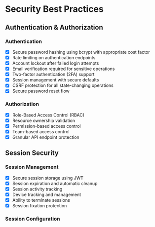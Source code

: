 # Security Best Practices

## Authentication & Authorization

### Authentication
- [x] Secure password hashing using bcrypt with appropriate cost factor
- [x] Rate limiting on authentication endpoints
- [x] Account lockout after failed login attempts
- [x] Email verification required for sensitive operations
- [x] Two-factor authentication (2FA) support
- [x] Session management with secure defaults
- [x] CSRF protection for all state-changing operations
- [x] Secure password reset flow

### Authorization
- [x] Role-Based Access Control (RBAC)
- [x] Resource ownership validation
- [x] Permission-based access control
- [x] Team-based access control
- [x] Granular API endpoint protection

## Session Security

### Session Management
- [x] Secure session storage using JWT
- [x] Session expiration and automatic cleanup
- [x] Session activity tracking
- [x] Device tracking and management
- [x] Ability to terminate sessions
- [x] Session fixation protection

### Session Configuration 